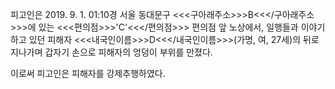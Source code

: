 피고인은 2019. 9. 1. 01:10경 서울 동대문구 <<<구아래주소>>>B<<</구아래주소>>>에 있는 <<<편의점>>>'C'<<</편의점>>> 편의점 앞 노상에서, 일행들과 이야기하고 있던 피해자 <<<내국인이름>>>D<<</내국인이름>>>(가명, 여, 27세)의 뒤로 지나가며 갑자기 손으로 피해자의 엉덩이 부위를 만졌다.

이로써 피고인은 피해자를 강제추행하였다.